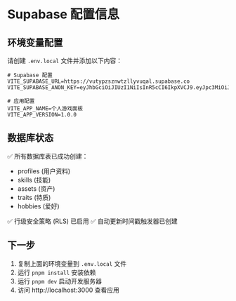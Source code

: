 # Supabase 配置信息

## 环境变量配置

请创建 `.env.local` 文件并添加以下内容：

```env
# Supabase 配置
VITE_SUPABASE_URL=https://vutypzsznwtzllyvuqal.supabase.co
VITE_SUPABASE_ANON_KEY=eyJhbGciOiJIUzI1NiIsInR5cCI6IkpXVCJ9.eyJpc3MiOiJzdXBhYmFzZSIsInJlZiI6InZ1dHlwenN6bnd0emxseXZ1cWFsIiwicm9sZSI6ImFub24iLCJpYXQiOjE3NTgyNDg4NjEsImV4cCI6MjA3MzgyNDg2MX0.BR3DHqIGmb7N5jVW4a9IqlYeJhkZxIMu197yxUAyY6g

# 应用配置
VITE_APP_NAME=个人游戏面板
VITE_APP_VERSION=1.0.0
```

## 数据库状态

✅ 所有数据库表已成功创建：
- profiles (用户资料)
- skills (技能)
- assets (资产)
- traits (特质)
- hobbies (爱好)

✅ 行级安全策略 (RLS) 已启用
✅ 自动更新时间戳触发器已创建

## 下一步

1. 复制上面的环境变量到 `.env.local` 文件
2. 运行 `pnpm install` 安装依赖
3. 运行 `pnpm dev` 启动开发服务器
4. 访问 http://localhost:3000 查看应用

